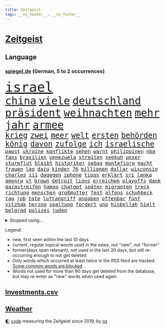 ```yaml
---
title: Zeitgeist
tags: __no_header__, __no_footer__
---
```


# [Zeitgeist](https://oliz.io/zeitgeist/)

## Language

<h3><a href="https://www.spiegel.de" target="_blank">spiegel.de</a> (German, 5 to 2 occurrences)</h3>
<p style="font-family:monospace">
<span style="font-size:32pt"><a href="news_links.html#israel" class="current">israel</a></span>
<br>
<span style="font-size:25pt"><a href="news_links.html#china" class="current">china</a></span>
<span style="font-size:25pt"><a href="news_links.html#viele" class="current">viele</a></span>
<span style="font-size:25pt"><a href="news_links.html#deutschland" class="current">deutschland</a></span>
<span style="font-size:25pt"><a href="news_links.html#präsident" class="current">präsident</a></span>
<span style="font-size:25pt"><a href="news_links.html#weihnachten" class="current">weihnachten</a></span>
<span style="font-size:25pt"><a href="news_links.html#mehr" class="current">mehr</a></span>
<span style="font-size:25pt"><a href="news_links.html#jahr" class="current">jahr</a></span>
<span style="font-size:25pt"><a href="news_links.html#armee" class="current">armee</a></span>
<br>
<span style="font-size:18pt"><a href="news_links.html#krieg" class="current">krieg</a></span>
<span style="font-size:18pt"><a href="news_links.html#zwei" class="current">zwei</a></span>
<span style="font-size:18pt"><a href="news_links.html#meer" class="current">meer</a></span>
<span style="font-size:18pt"><a href="news_links.html#welt" class="current">welt</a></span>
<span style="font-size:18pt"><a href="news_links.html#ersten" class="current">ersten</a></span>
<span style="font-size:18pt"><a href="news_links.html#behörden" class="current">behörden</a></span>
<span style="font-size:18pt"><a href="news_links.html#könig" class="current">könig</a></span>
<span style="font-size:18pt"><a href="news_links.html#davon" class="current">davon</a></span>
<span style="font-size:18pt"><a href="news_links.html#zufolge" class="current">zufolge</a></span>
<span style="font-size:18pt"><a href="news_links.html#ich" class="current">ich</a></span>
<span style="font-size:18pt"><a href="news_links.html#israelische" class="current">israelische</a></span>
<br>
<span style="font-size:12pt"><a href="news_links.html#papst" class="current">papst</a></span>
<span style="font-size:12pt"><a href="news_links.html#ukraine" class="current">ukraine</a></span>
<span style="font-size:12pt"><a href="news_links.html#konflikte" class="current">konflikte</a></span>
<span style="font-size:12pt"><a href="news_links.html#sehen" class="current">sehen</a></span>
<span style="font-size:12pt"><a href="news_links.html#warnt" class="current">warnt</a></span>
<span style="font-size:12pt"><a href="news_links.html#philippinen" class="current">philippinen</a></span>
<span style="font-size:12pt"><a href="news_links.html#nba" class="current">nba</a></span>
<span style="font-size:12pt"><a href="news_links.html#fans" class="current">fans</a></span>
<span style="font-size:12pt"><a href="news_links.html#brasilien" class="current">brasilien</a></span>
<span style="font-size:12pt"><a href="news_links.html#venezuela" class="current">venezuela</a></span>
<span style="font-size:12pt"><a href="news_links.html#streiten" class="current">streiten</a></span>
<span style="font-size:12pt"><a href="news_links.html#seekuh" class="new">seekuh</a></span>
<span style="font-size:12pt"><a href="news_links.html#unser" class="current">unser</a></span>
<span style="font-size:12pt"><a href="news_links.html#sturmflut" class="current">sturmflut</a></span>
<span style="font-size:12pt"><a href="news_links.html#bleibt" class="current">bleibt</a></span>
<span style="font-size:12pt"><a href="news_links.html#historiker" class="current">historiker</a></span>
<span style="font-size:12pt"><a href="news_links.html#sebag" class="new">sebag</a></span>
<span style="font-size:12pt"><a href="news_links.html#montefiore" class="new">montefiore</a></span>
<span style="font-size:12pt"><a href="news_links.html#macht" class="current">macht</a></span>
<span style="font-size:12pt"><a href="news_links.html#frauen" class="current">frauen</a></span>
<span style="font-size:12pt"><a href="news_links.html#lag" class="current">lag</a></span>
<span style="font-size:12pt"><a href="news_links.html#dazu" class="current">dazu</a></span>
<span style="font-size:12pt"><a href="news_links.html#kinder" class="current">kinder</a></span>
<span style="font-size:12pt"><a href="news_links.html#76" class="current">76</a></span>
<span style="font-size:12pt"><a href="news_links.html#millionen" class="current">millionen</a></span>
<span style="font-size:12pt"><a href="news_links.html#dollar" class="current">dollar</a></span>
<span style="font-size:12pt"><a href="news_links.html#wisconsin" class="current">wisconsin</a></span>
<span style="font-size:12pt"><a href="news_links.html#charles" class="current">charles</a></span>
<span style="font-size:12pt"><a href="news_links.html#iii" class="current">iii</a></span>
<span style="font-size:12pt"><a href="news_links.html#dagegen" class="current">dagegen</a></span>
<span style="font-size:12pt"><a href="news_links.html#iphone" class="current">iphone</a></span>
<span style="font-size:12pt"><a href="news_links.html#tipps" class="current">tipps</a></span>
<span style="font-size:12pt"><a href="news_links.html#erklärt" class="current">erklärt</a></span>
<span style="font-size:12pt"><a href="news_links.html#sri" class="current">sri</a></span>
<span style="font-size:12pt"><a href="news_links.html#lanka" class="current">lanka</a></span>
<span style="font-size:12pt"><a href="news_links.html#amonra" class="new">amonra</a></span>
<span style="font-size:12pt"><a href="news_links.html#st" class="current">st</a></span>
<span style="font-size:12pt"><a href="news_links.html#brown" class="current">brown</a></span>
<span style="font-size:12pt"><a href="news_links.html#detroit" class="current">detroit</a></span>
<span style="font-size:12pt"><a href="news_links.html#lions" class="new">lions</a></span>
<span style="font-size:12pt"><a href="news_links.html#erreichen" class="current">erreichen</a></span>
<span style="font-size:12pt"><a href="news_links.html#playoffs" class="current">playoffs</a></span>
<span style="font-size:12pt"><a href="news_links.html#dank" class="current">dank</a></span>
<span style="font-size:12pt"><a href="news_links.html#gazastreifen" class="current">gazastreifen</a></span>
<span style="font-size:12pt"><a href="news_links.html#hamas" class="current">hamas</a></span>
<span style="font-size:12pt"><a href="news_links.html#chatgpt" class="current">chatgpt</a></span>
<span style="font-size:12pt"><a href="news_links.html#später" class="current">später</a></span>
<span style="font-size:12pt"><a href="news_links.html#migranten" class="current">migranten</a></span>
<span style="font-size:12pt"><a href="news_links.html#treck" class="new">treck</a></span>
<span style="font-size:12pt"><a href="news_links.html#richtung" class="current">richtung</a></span>
<span style="font-size:12pt"><a href="news_links.html#menschen" class="current">menschen</a></span>
<span style="font-size:12pt"><a href="news_links.html#großmutter" class="current">großmutter</a></span>
<span style="font-size:12pt"><a href="news_links.html#fest" class="current">fest</a></span>
<span style="font-size:12pt"><a href="news_links.html#alfons" class="new">alfons</a></span>
<span style="font-size:12pt"><a href="news_links.html#schuhbeck" class="new">schuhbeck</a></span>
<span style="font-size:12pt"><a href="news_links.html#tag" class="current">tag</a></span>
<span style="font-size:12pt"><a href="news_links.html#job" class="current">job</a></span>
<span style="font-size:12pt"><a href="news_links.html#tote" class="current">tote</a></span>
<span style="font-size:12pt"><a href="news_links.html#luftangriff" class="current">luftangriff</a></span>
<span style="font-size:12pt"><a href="news_links.html#angaben" class="current">angaben</a></span>
<span style="font-size:12pt"><a href="news_links.html#offenbar" class="current">offenbar</a></span>
<span style="font-size:12pt"><a href="news_links.html#fünf" class="current">fünf</a></span>
<span style="font-size:12pt"><a href="news_links.html#yitzhak" class="new">yitzhak</a></span>
<span style="font-size:12pt"><a href="news_links.html#herzog" class="new">herzog</a></span>
<span style="font-size:12pt"><a href="news_links.html#spaltung" class="current">spaltung</a></span>
<span style="font-size:12pt"><a href="news_links.html#fordert" class="current">fordert</a></span>
<span style="font-size:12pt"><a href="news_links.html#uno" class="current">uno</a></span>
<span style="font-size:12pt"><a href="news_links.html#hisbollah" class="current">hisbollah</a></span>
<span style="font-size:12pt"><a href="news_links.html#hielt" class="current">hielt</a></span>
<span style="font-size:12pt"><a href="news_links.html#belgrad" class="current">belgrad</a></span>
<span style="font-size:12pt"><a href="news_links.html#polizei" class="current">polizei</a></span>
<span style="font-size:12pt"><a href="news_links.html#juden" class="current">juden</a></span>
</p>
<details>
<summary>Stopped using...</summary>
<p class="former" style="font-size:12pt">
führende(1160) show(1160) großteil(1159) krankenhäuser(1159) nachfolge(1159) zurzeit(1158) botschaft(1157) löhne(1157) nationen(1157) nordrheinwestfalen(1157) software(1157) staatschef(1157) worten(1157) beschwerde(1156) christine(1156) eingereicht(1156) identifiziert(1156) lebensmittel(1156) nazis(1156) vermehrt(1156) verzweifelt(1156) williams(1156) berufung(1155) bewerber(1155) brief(1155) keller(1155) radikal(1155) babys(1154) befürchtet(1154) gesamte(1154) gesunken(1154) kandidaten(1154) pocht(1154) altes(1153) atmosphäre(1153) konfrontiert(1153) kritisierte(1153) polizist(1153) soziale(1153) vergeben(1153) völlig(1153) album(1152) emmanuel(1152) kurzem(1152) twitter(1152) wehren(1152) aufgeben(1151) brauchte(1151) dadurch(1151) diskutieren(1151) pressestimmen(1151) träumen(1151) untersuchen(1151) welchem(1151) werder(1151) aufgerufen(1150) bus(1150) heftig(1150) untersagt(1150) verschiebt(1150) verweigert(1150) amerikaner(1149) demonstrationen(1149) feuerwehrleute(1149) ursachen(1149) zuversicht(1149) abgehört(1148) beamte(1148) fliehen(1148) fuß(1148) fußballprofi(1148) gutachten(1148) restaurants(1148) ziemlich(1148) abgang(1147) berichterstattung(1147) engagement(1147) meldete(1147) schaltet(1147) sperrt(1147) unbedingt(1147) armut(1146) dementiert(1146) dominiert(1146) landen(1146) stimme(1146) unbekannten(1146) 1500(1145) saudiarabien(1145) triumph(1145) zverev(1145) extremen(1144) ausgeliefert(1143) trafen(1143) weite(1143) bedeutung(1142) einreise(1142) ermittlern(1142) nutzer(1142) endgültig(1141) verändern(1141) wies(1141) schnellen(1140) gaben(1139) nase(1139) vorsprung(1139) weckt(1139) besuchen(1136) müsste(1136) auflagen(1135) distanz(1135) kindes(1134) william(1133) belegen(1132) katholischen(1132) streitet(1131) vorgegangen(1131) rentner(1129) ähnlich(1129) februar(1128) automatisch(1127) gelandet(1127) not(1127) begrüßt(1126) trauert(1125) ausrüstung(1124) museum(1120) ämter(1118) schock(1117) koalitionspartner(1115) niedrig(1115) empfangen(1109) ausgetragen(1104) missbrauchs(1102) mängel(1085) regelmäßig(1084) leiter(1072) westliche(1042) vormarsch(1027) carlos(1007) unis(966) finanziert(957) werte(956) spiegelreporter(919) videoaufnahmen(914) lehren(911) novak(897) belastung(896) auswärtige(885) grundsätzlich(879) insbesondere(877) verurteilung(876) superstars(857) konzerns(852) unterdrückung(850) medwedew(795) vermitteln(790) zentralen(787) ruhestand(785) empfehlen(778) oppositionsführer(776) hendrik(775) 200000(774) mond(774) volksverhetzung(772) rosa(769) hals(764) gletscher(756) kürzer(744) gewaltsamen(740) einfacher(731) verabschieden(728) lehrerinnen(724) 87(722) lieferung(717) ersatz(711) getreten(708) kitas(703) einrichtungen(702) verringern(699) inhalte(692) trockenheit(689) spielern(687) entführung(686) krankheiten(675) filmemacher(673) journalismus(670) transparenz(664) versagen(656) 40000(654) fern(645) lücken(644) schneiden(641) unmittelbar(634) 34(632) eingetroffen(630) hochrangigen(627) künstlerin(625) königsklasse(617) zusätzlich(605) schwarzes(599) anschuldigungen(590) filialen(588) vermisster(583) recherchen(581) verhängnis(575) erfurt(570) konzerte(569) computer(567) gefällt(566) viral(566) besitzt(561) bgh(561) kandidat(556) bedarf(554) mitarbeitende(552) sexuell(548) ramelow(542) idol(539) schwimmen(536) valley(534) vermissten(532) neustart(528) thüringens(528) deutsch(527) 27jährige(523) entfernen(519) nennen(519) rettungsaktion(517) kämpferisch(513) vernichtet(509) verträge(509) landwirtschaft(506) revolution(504) scheiterten(496) nachhaltigkeit(495) fronten(490) erhielten(484) flüssen(480) ganzes(480) fische(468) verurteilter(468) bellingham(467) jude(467) telekom(467) tobias(465) kita(458) bussen(452) feierten(451) konten(448) schottische(442) fortschritt(441) beobachter(439) krawalle(439) eineinhalb(428) sparkurs(428) belege(425) männliche(422) standard(422) entführen(420) übergewicht(420) parolen(418) meldungen(417) carter(413) kocht(413) manipuliert(413) schwarzer(411) vodafone(402) leere(401) spacex(401) äußerung(396) ausgemacht(387) gleise(386) as(385) transportiert(383) ausharren(382) serben(374) gedroht(372) schränken(371) djokovic(369) wechselte(368) strafanzeige(366) kurzzeitig(365) steigern(363) arbeitsplätze(360) ubahn(359) supermarkt(356) begleitung(354) kieler(354) ähnliche(354) traut(352) pedro(346) 28jähriger(342) aufgefallen(340) erfolgreiche(337) gelder(336) bruchteil(335) viertagewoche(334) genehmigungen(333) 31jährige(330) flasche(329) geschadet(329) mischt(329) ricarda(329) amtsantritt(328) christdemokraten(326) reihen(326) geschäften(325) temperatur(324) zwingt(324) junta(321) elektrische(320) heiligen(320) leopard(320) profifußball(316) ständig(313) gravierende(312) erneuter(311) niederländischen(311) bürokratie(309) erschüttern(307) anderson(305) pilotprojekt(305) 5000(304) angemeldet(304) fridays(304) highlight(304) manöver(304) 140(303) aufbruch(301) bundesweiten(301) media(301) anderswo(299) dhl(298) niederösterreich(297) azubis(295) saintgermain(295) aktive(294) bemühen(292) berlinkreuzberg(287) coup(287) feinstaub(284) hitzewelle(284) vereinten(283) kommentare(281) verlegen(280) beigetragen(278) chemikalien(276) gestreikt(276) mischung(276) vorfahren(276) spiegelreport(275) wallace(275) rio(274) angenommen(273) austritt(273) betreiben(273) glücklicher(273) stürme(272) verwüstet(272) gesprächen(270) transformation(268) wagenknechts(267) südwesten(266) begeben(264) germany(260) parlamentswahlen(259) mitgründer(258) f(257) hauseigentümer(257) arbeitskräfte(254) genaue(254) diplomatische(253) baugenehmigungen(252) angelegenheit(251) rohstoff(250) wirksam(250) imran(249) kollidiert(248) daniil(247) sofortiger(246) veränderungen(246) fehlern(245) glas(245) behaupten(243) taiwans(240) verlobt(240) schottischen(239) schwachstelle(238) unterbricht(238) zuständigen(238) durchgesetzt(236) prosieben(236) absolute(235) stolpern(235) veröffentlichte(233) 33jähriger(232) aufschwung(232) fühle(232) solaranlagen(232) kennedy(230) fraktionen(229) turin(226) großrazzia(223) luxus(222) bka(221) straßenverkehr(221) erforscht(220) gefangenenaustausch(219) formuliert(215) erbschaftsteuer(214) vergebung(214) billig(212) etablierten(211) expertengremium(211) testspiel(209) plastikmüll(208) mischen(207) radikalisierung(206) todesfälle(206) till(203) motorräder(202) strompreise(202) 9(200) psychische(200) lee(199) beschleunigen(198) drohnenangriffe(198) prime(198) natürliche(197) weltwetterorganisation(197) chaotischen(196) gelände(196) mangelware(195) rocky(194) naturschutz(193) partien(193) ankurbeln(192) vergleicht(192) absetzung(191) kalender(191) beckenbauer(190) arne(189) flüchtlingszahlen(189) pessimistisch(189) objekte(188) ämtern(188) lukas(187) schläge(187) stichwahl(187) tritte(187) wärme(187) einzusetzen(186) ausschließen(185) pfleger(185) uruguay(185) fotografieren(184) genießt(184) mangelnden(184) qualifiziert(184) unzulässig(184) versagte(184) gelte(183) celsius(182) ngos(182) sizilien(182) +(181) schlucht(181) frühestens(180) herkunft(180) aufgetreten(178) wal(178) zahlungen(178) gespielt(177) model(177) nachtzug(177) älterer(177) abenteuer(176) schirdewan(175) verrückt(175) moschee(174) sánchez(173) vorläufigen(173) defizite(171) jannik(171) jet(171) kurve(171) sinner(171) missstände(170) havertz(169) schwamm(169) 78(168) geheimen(168) lindemann(168) rammsteinsänger(168) überprüft(168) spezielles(167) abends(166) faxgeräte(166) kohlenstoff(166) made(166) neudelhi(166) erzwingen(165) gesellschaftliche(164) standuppaddling(164) vox(164) amazonas(163) niedergang(163) schlichten(163) vorlegen(163) weltspitze(163) awards(162) greta(162) thunberg(162) busfahrer(161) gequält(160) weile(160) fällig(159) hubert(157) standorte(157) flieger(155) iraner(155) bahrain(154) liebeserklärung(154) tiefsee(154) erschöpfung(153) exnationalspielerin(153) gentechnik(153) lagerhalle(153) ross(153) vereinen(153) vermieden(153) verunsicherung(153) beeinträchtigungen(152) thriller(152) entfacht(151) soziologe(151) kippe(150) verräter(150) geeignet(149) gratulierte(149) verhandelten(149) gutachter(148) eingang(147) vermittelt(147) ausfällt(146) vormittag(146) kühlen(145) beliebten(144) helgoland(144) therapie(144) bolsonaro(143) g20gipfel(143) gedauert(143) jair(143) wählten(143) ecstasy(142) nahel(142) neugeborenen(142) autofrei(141) geklettert(141) hannes(141) verkehrswende(141) journalistin(140) sicheren(140) antwortet(139) glamour(139) sauna(139) staatsbesuch(139) wichtigstes(139) aufgrund(138) bremste(138) bemerkenswert(137) sofortige(137) verwahrt(137) di(136) krisentreffen(136) syndrom(136) berufsgruppe(135) intensiv(135) belästigungen(134) öffnungszeiten(134) geglückt(133) lando(133) norris(133) fashion(132) week(132) einbürgerung(131) rauf(131) rechtsextremist(131) höxter(130) beschimpfungen(129) krähen(129) überragenden(129) butter(128) russlandpolitik(128) übermäßig(127) schaf(126) albtraum(125) einsteigen(125) ergebnissen(125) küsten(125) schrauben(125) angetreten(124) jetski(124) rätselt(124) südkoreanische(124) aufgegriffen(123) forschenden(123) mobiles(123) abgerissen(122) kindesmissbrauch(122) abneigung(121) orientieren(121) ansatz(120) antónio(120) dfbteams(120) dich(120) inka(120) oberstes(120) argentinier(119) betriebe(119) fußballgeschichte(119) kranke(119) mächtigsten(119) bayernprofi(118) gehetzt(118) regierungsbildung(117) usrapper(117) autofrachter(116) militärhilfe(116) reinen(116) wohnmobile(116) kapitol(115) vertritt(115) unterzahl(114) einbüßen(113) kipppunkt(113) rechtspopulist(113) schrecklichen(113) zinserhöhungen(113) austria(112) betrogen(112) eingeschlossen(112) inside(112) panama(112) verzockt(111) überwacht(111) bevorsteht(110) prüfstand(109) vorrunde(109) wmaus(109) angezogen(108) onlinedating(108) mehrwertsteuer(107) sangen(107) straflager(107) freilassen(106) loben(106) roter(105) grundschulen(104) nationaltrainerin(104) panikattacken(103) tagelangen(103) luxusautos(102) dürfe(101) konsequent(101) schmieden(101) säugling(101) bedenklich(100) fälschung(100) mumien(100) spanischer(100) dialog(99) leide(98) rekonstruktion(98) rtl(98) 24jährige(97) löscht(97) vergewaltigungsvorwürfe(97) wohnort(97) bundesfinanzministerium(96) johann(96) tvsender(96) zerstreuen(96) pannen(95) weigerte(95) klimaschützer(94) kreative(94) schuldfähig(94) sicherungsverwahrung(94) südfrankreich(94) wilfried(94) ausmustern(93) dient(93) jahrhunderts(93) journalistinnen(93) stiegen(93) dubiose(92) sticht(92) 3300(91) 35000(91) a$ap(91) auktionshaus(91) buchautorin(91) teslas(91) total(91) unschuld(91) verschenkt(91) legitimität(90) bricsgruppe(89) krisengipfel(89) traurigen(89) unbehelligt(89) vergleichen(89) übergriffigen(89) abmahnung(88) boy(88) clown(88) erzwungenen(88) jahrhunderten(88) schlagerstar(88) schutzmaßnahmen(88) unabhängig(88) verfahrens(88) gegenschlägen(87) infektionszahlen(87) rki(87) prothese(86) sterblichen(86) toyota(86) verbandspräsidenten(86) weste(86) bars(85) bekanntwerden(85) doppelspitze(85) frisches(85) mehrwertsteuersenkung(85) rabe(85) rettern(85) ungewisse(85) antisemitischen(84) gastronomie(84) menschenhändler(84) mietern(84) mittelfeld(84) kusseklat(83) tadelt(83) derlei(82) hetzschrift(82) hochstaplers(82) lindern(82) raub(82) son(82) bundesfinanzminister(81) empfindliche(81) entladen(81) fiat(81) schein(81) bradley(80) cooper(80) drohnenschwärmen(80) geworben(80) gou(80) jahrelangem(80) johannesburg(80) kickl(80) maestro(80) planung(80) politikwechsel(80) wankt(80) auftaktpleite(79) chile(79) federt(79) kapitolsturm(79) schnelles(79) schönbohm(79) sechziger(79) sogenannter(79) bezahlbare(78) geheiratet(78) nachgedacht(78) nette(78) süddeutsche(78) 5g(77) festgehaltenen(77) jahrtausendealte(77) joko(77) klaas(77) tonight(77) cybersicherheit(76) digitaler(76) gleisen(76) misst(76) streeck(76) hurra(75) verliebt(75) abfuhr(74) chip(74) co₂ausstoß(74) gelobt(74) krankenhausessen(74) nagel(74) arddoku(73) auschwitz(73) außerplanmäßig(73) bevorzugung(73) dankbar(73) erneuerung(73) fasst(73) gebohrt(73) gefängnisstrafen(73) jubiläum(73) pinto(73) polizeiwache(73) rui(73) schieflage(73) stresstest(73) störte(73) vogelgrippe(73) passion(72) gestaltet(71) verbracht(71) wemding(71) überrumpelt(71) ausfällen(70) bequem(70) hartmut(70) linkenpolitiker(70) veranlasst(70) ausstellung(69) massenproteste(69) mitmenschen(69) rettungsarbeiten(69) verspätet(69) völkerrecht(69) absolvierte(68) denver(68) dokumentation(68) gogh(68) regulären(68) seehofer(68) straßentunnel(68) usforscher(68) zauberer(68) zugeht(68) 55jähriger(67) drakonische(67) nahostexperte(67) schlicht(67) spiegelleser(67) 43(66) güter(66) luxusuhr(66) migrantinnen(66) publikumsliebling(66) rettungshubschrauber(66) risikogruppen(66) verhalf(66) ablegen(65) angeschlossen(65) duo(65) erfolgs(65) hundertjährigen(65) prekär(65) tauchten(65) untergegangen(65) zuverlässig(65) adnoc(64) euparlaments(64) lesung(64) vorausgegangen(64) ölriese(64) ebay(63) gelitten(63) nachhaltiger(63) tauruswaffen(63) visum(63) aktiven(62) annahme(62) eugelder(62) kundgebungen(62) mobilfunknetze(62) schroff(62) tuvalu(62) verleihen(62) whisky(62) matchwinner(61) siebzigerjahre(61) uaw(61) usabgeordnete(61) verbesserte(61) gewünschten(60) landespolitiker(60) tsunami(60) turbulenzen(60) umsteuern(60) 54jähriger(59) populären(59) preisbremsen(59) sammelklage(59) schreibe(59) vervielfacht(59) aktionsplan(58) bundesinnenministerium(58) meeren(58) symbolfigur(58) befördert(57) busunfall(57) demos(57) fußballeuropameisterschaft(57) lebensgefährten(57) schaufenster(57) anbau(56) diente(56) versöhnt(56) geräuschen(55) gütersloh(55) krisenstab(55) opioide(55) tagesordnung(55) angerufen(54) gewünscht(54) husten(54) kifirma(54) p(54) spot(54) experimente(53) goetheinstitut(53) historischem(53) kampfs(53) manches(53) maximum(53) mitgebrachte(53) pauschale(53) waldstück(53) gezielte(52) gitarre(52) jugendfußball(52) 35jähriger(51) haushaltssperre(51) mächtiger(51) übernahmen(51) auftakttag(50) cups(50) delfine(50) differenzen(50) drehbuchautorin(50) haushälter(50) vorlesung(50) busunglück(49) exspielers(49) krankenhaustransparenzgesetz(49) leader(49) rundfahrten(49) susan(49) diplomatie(48) gasfelder(48) krebsdiagnose(48) lebensgefährte(48) videobotschaft(48) wütend(48) angestellt(47) bestätigte(47) bewilligt(47) dreistellige(47) lawrence(47) verschreckt(47) wenden(47) díaz(46) glückwünsche(46) night(46) propalästinensischen(46) schiffes(46) silicon(46) bellen(45) preisträger(45) rechtsstaat(45) verkörperte(45) wahlerfolg(45) butler(44) erschreckende(44) fünfjährigen(44) jahrelange(44) reaktiviert(44) straßenbahnen(44) traditionsmarke(44) zeitverschwendung(44) cyberangriffe(43) nouripour(43) rechtsnationalen(43) repräsentantenhaus(43) versetzung(43) nochmals(42) preisdeckel(42) uneins(42) hamasisraelkrieg(41) islamismus(41) kassierte(41) langfristigen(41) speziell(41) vertraulichen(41) vielfältig(41) bedrohten(40) chefposten(40) kopfverletzungen(40) mancherorts(40) schmerzt(40) wunderschönen(40) abscheuliche(39) auswirkung(39) glaubens(39) hof(39) özil(39) ausgepfiffen(38) großzügigen(38) konkurrieren(38) reagierten(38) afghanen(37) afghaninnen(37) heuferumlauf(37) präsidentenamt(37) strikte(37) umfang(37) beherrschen(36) fußballnation(36) hamasmitglieder(36) kontrollpunkt(36) nahostmission(36) sean(36) weltordnung(36) cricketwm(35) haushaltsausschuss(35) mordverdacht(35) ndr(35) suzanne(35) vereinbart(35) 190(34) 2005(34) cornelia(34) mesut(34) sisi(34) sz(34) bewegenden(33) bundesligaspiele(33) stabilität(33) delegierten(32) erwürgt(32) gwyneth(32) horrende(32) nordkoreanischen(32) paltrow(32) schacht(32) schulhöfen(32) sportwagen(32) tödliches(32) wahlgang(32) 1926(31) adami(31) macallan(31) raketenangriffen(31) vorrat(31) 15gradziel(30) antiisraeldemo(30) beteuert(30) israelgaza(30) actionheld(29) austin(29) bewachen(29) einwände(29) klafft(29) nuggets(29) prägt(29) solidarisieren(29) stadionverbot(29) weiden(29) eingehalten(28) informierte(28) mutterpartei(28) passenden(28) stühle(28) verfassungswidrig(28) greifswald(27) praktikum(27) wackeln(27) autonomiebehörde(26) fußballemqualifikation(26) kostüme(26) seeleute(26) versorgen(26) attest(25) aussetzen(25) genügt(25) halbmond(25) kaputt(25) nationalteams(25) paddeln(25) requisiten(25) schlimmen(25) stolla(25) ärztliches(25) annette(24) ausverkaufte(24) einmalig(24) existenzrecht(24) hess(24) kurschus(24) sinnvolle(24) sportgerichtshof(24) tabellenplatz(24) topmanager(24) entwicklungs(23) gläubigen(23) lohnerhöhungen(23) missglückten(23) möbel(23) oberhalb(23) proiranische(23) situationen(23) squid(23) umweltschäden(23) adele(22) afdabgeordneter(22) anfällig(22) auflöst(22) ekdratsvorsitzende(22) evangelischen(22) glasgow(22) jungtiere(22) vertuscht(22) zuckersteuer(22) ansichten(21) blamage(21) embargo(21) grönemeyer(21) mitverantwortung(21) rechtsrockkonzert(21) ringo(21) rückte(21) solo(21) spionagesatelliten(21) unlängst(21) verzaubert(21) ölstaaten(21) ablösung(20) flüchtender(20) friedlich(20) hamasterrorangriff(20) ic(20) itsysteme(20) sensationellen(20) wiederbelebt(20) zwölfte(20) antisemitischem(19) schwachstellen(19) wertvollste(19) aufwand(18) elektrowende(18) extrainer(18) gefangener(18) glyphosat(18) glyphosatprozess(18) judenhasses(18) millionenschatz(18) offensivspieler(18) untermauern(18) verletze(18) aggressiver(17) aufzeichnungen(17) beschleunigung(17) dfbtor(17) gehackt(17) geräten(17) haken(17) propalästinensischer(17) schifakrankenhaus(17) stammsitz(17) städtetag(17) buchs(16) bundespolitik(16) konzepte(16) mangelndes(16) dichtmachen(15) kostenlos(15) seepferdchen(15) unkrautvernichter(15) blutigem(14) championsleaguespiel(14) enthüllungen(14) schalten(14) verkommen(14) bedingt(13) erdogan(13) kliniken(13) marvin(13) netflixserie(13) patzt(13) siegerin(13) umweltfragen(13) alejo(12) berühmter(12) eier(12) gibt's(12) protestmarsch(12) spätestens(12) verity(12) vidalquadras(12) dauerrivalen(11) faktoren(11) geheimnisse(11) heilsam(11) krankenhausreform(11)
</p>
</details>
<p>Legend:
<ul>
<li><span class="new">new</span>, first seen within the last 10 days</li>
<li><span class="current">current</span>, regular topical words used in the news, not "new", not "former"</li>
<li><span class="former">former(days span relevant)</span>, not used in the last 30 days, but still re-occurring enough to not get deleted</li>
<li>Only words which occurred at least twice in the RSS feed are tracked. <a href="language/filters.py">Some common words are blocked</a></li>
<li>Words not used for more than 90 days get deleted from the database, but may re-enter as "new" words when used again</li>
</ul>
</p>

## [Investments](investments.html)[.csv](investments.csv)

## [Weather](weather.html)

<footer>
<a href="javascript:toggleTheme()" class="nav">🌓</a>
<a href="https://github.com/ooz/zeitgeist">code</a> measuring the Zeitgeist since 2019, by <a href="https://oliz.io">oz</a>
</footer>
